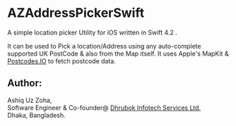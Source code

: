 # AZAddressPickerSwift

A simple location picker Utility for iOS written in Swift 4.2 .

It can be used to Pick a location/Address using any auto-complete supported UK PostCode & also from the Map itself. It uses Apple's MapKit & [Postcodes.IO](http://postcodes.io) to fetch postcode data. 


## Author:
Ashiq Uz Zoha,  
Software Engineer & Co-founder@ [Dhrubok Infotech Services Ltd.](https://dhrubokinfotech.com)  
Dhaka, Bangladesh.
